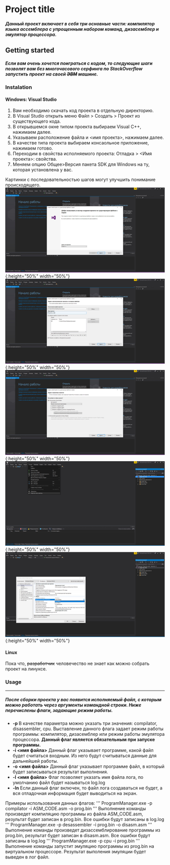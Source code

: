 # Project title
##### Данный проект включает в себя три основные части: компилятор языка ассемблера с упрощенным набором команд, дизасемблер и эмулятор процессора.
## Getting started
##### Если вам очень хочется поиграться с кодом, то следующие шаги позволят вам без многочасового серфинга по StackOverflow запустить проект на своей ~~ЭВМ~~ машине.
### Instalation
#### Windows: Visual Studio
1. Вам необходимо скачать код проекта в отдельную директорию.
2. В Visual Studio открыть меню Файл > Создать > Проект из существующего кода.
3. В открывшемся окне типом проекта выбираем Visual C++, нажимаем далее.
4. Указываем расположение файла и <имя проекта>, нажимаем далее.
5. В качестве типа проекта выбираем консаольное приложение, нажимаем готово.
6. Переходим в свойства исполняемого проекта: Отладка > <Имя проекта>: свойства. 
7. Меняем опцию Общее>Версия пакета SDK для Windows на ту, которая установлена у вас.

Картинки с последовательностью шагов могут улучшить понимание происходящего.
![stage1](./images/stage1.jpg){:height="50%" width="50%"}
![stage2](./images/stage2.jpg){:height="50%" width="50%"}
![stage3](./images/stage3.jpg){:height="50%" width="50%"}
![stage4](./images/stage4.jpg){:height="50%" width="50%"}
![stage5](./images/stage5.jpg){:height="50%" width="50%"}

#### Linux
Пока что, ~~разработчик~~ человечество не знает как можно собрать проект на линуксе.
### Usage
---
##### После сборки проекта у вас появится исполняемый файл, с которым можно работать через аргументы командной строки. Ниже перечислены флаги, задающие режим работы.
* **-p <progrm name>** 
В качестве параметра <program name> можно указать три значения:  compilator, disassembler, cpu. Выставление данного флага
задает режим работы программы: компилятор, дизасемблер или режим работы эмулятора процессора.
**Данный флаг является обязательным при запуске программы.**
* **-i <имя файла>**
Данный флаг указывает программе, какой файл будет считаться входным. Из него будут считываться данные для дальнейшей работы.
* **-o <имя файла>**
Данный флаг указывает программе файл, в который будет записываться результат выполнения.
* **-l <имя файла>**
Флаг позволяет указать имя файла лога, по умолчанию файл будет называться log.log
* **-ln**
Если данный флаг включен, то файл лога создаваться не будет, а вся отладочная информация будет выводиться на экран.

Примеры использования данных флагов:
    '''
    ProgramManager.exe -p compilator -i ASM_CODE.asm -o prog.bin
    '''
Выполнение команды произведет компиляцию программы из файла ASM_CODE.asm, результат будет записан в prog.bin. Все ошибки будут записаны в log.log
    '''
    ProgramManager.exe -p desassembler -i prog.bin -o disasm.asm
    '''
Выполнение команды произведет дизассемблирование программы из prog.bin, результат будет записан в disasm.asm. Все ошибки будут записаны в log.log
    '''
    ProgramManager.exe -p cpu -i prog.bin
    '''
Выполнение команды запустит эмуляцию программы из prog.bin на виртуальном процессоре. Результат выполения эмуляции будет выведен в лог файл.

